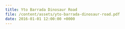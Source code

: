 ```yaml
---
title: Yto Barrada Dinosaur Road
file: /content/assets/yto-barrada-dinosaur-road.pdf
date: 2016-01-01 12:00:00 +0000
---
```

